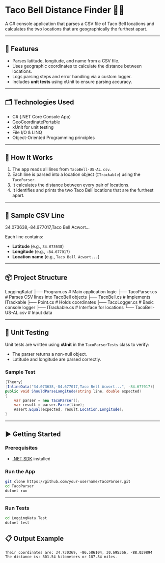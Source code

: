 # Taco Bell Distance Finder 🌮📍  

A C# console application that parses a CSV file of Taco Bell locations and calculates the two locations that are geographically the furthest apart.

---

## 🧰 Features

- Parses latitude, longitude, and name from a CSV file.
- Uses geographic coordinates to calculate the distance between locations.
- Logs parsing steps and error handling via a custom logger.
- Includes **unit tests** using xUnit to ensure parsing accuracy.

---

## 🗂️ Technologies Used

- C# (.NET Core Console App)
- [GeoCoordinatePortable](https://www.nuget.org/packages/GeoCoordinatePortable/)
- xUnit for unit testing
- File I/O & LINQ
- Object-Oriented Programming principles

---

## 🚀 How It Works

1. The app reads all lines from `TacoBell-US-AL.csv`.
2. Each line is parsed into a location object (`ITrackable`) using the `TacoParser`.
3. It calculates the distance between every pair of locations.
4. It identifies and prints the two Taco Bell locations that are the furthest apart.

---

## 📄 Sample CSV Line

34.073638,-84.677017,Taco Bell Acwort...


Each line contains:
- **Latitude** (e.g., `34.073638`)
- **Longitude** (e.g., `-84.677017`)
- **Location name** (e.g., `Taco Bell Acwort...`)

---

## 📦 Project Structure

LoggingKata/
├── Program.cs # Main application logic
├── TacoParser.cs # Parses CSV lines into TacoBell objects
├── TacoBell.cs # Implements ITrackable
├── Point.cs # Holds coordinates
├── TacoLogger.cs # Basic console logger
├── ITrackable.cs # Interface for locations
└── TacoBell-US-AL.csv # Input data


---

## 🧪 Unit Testing

Unit tests are written using **xUnit** in the `TacoParserTests` class to verify:
- The parser returns a non-null object.
- Latitude and longitude are parsed correctly.

### Sample Test

```csharp
[Theory]
[InlineData("34.073638,-84.677017,Taco Bell Acwort...", -84.677017)]
public void ShouldParseLongitude(string line, double expected)
{
    var parser = new TacoParser();
    var result = parser.Parse(line);
    Assert.Equal(expected, result.Location.Longitude);
}
```


---

## ▶️ Getting Started

### Prerequisites

- [.NET SDK](https://dotnet.microsoft.com/download) installed

### Run the App

```bash
git clone https://github.com/your-username/TacoParser.git
cd TacoParser
dotnet run
```

---

### Run Tests

```bash
cd LoggingKata.Test
dotnet test
```

## 📋 Output Example

```The two TacoBells furthest apart are: Taco Bell Huntsville, Taco Bell Mobile
Their coordinates are: 34.730369, -86.586104, 30.695366, -88.039894
The distance is: 301.54 kilometers or 187.34 miles.
```